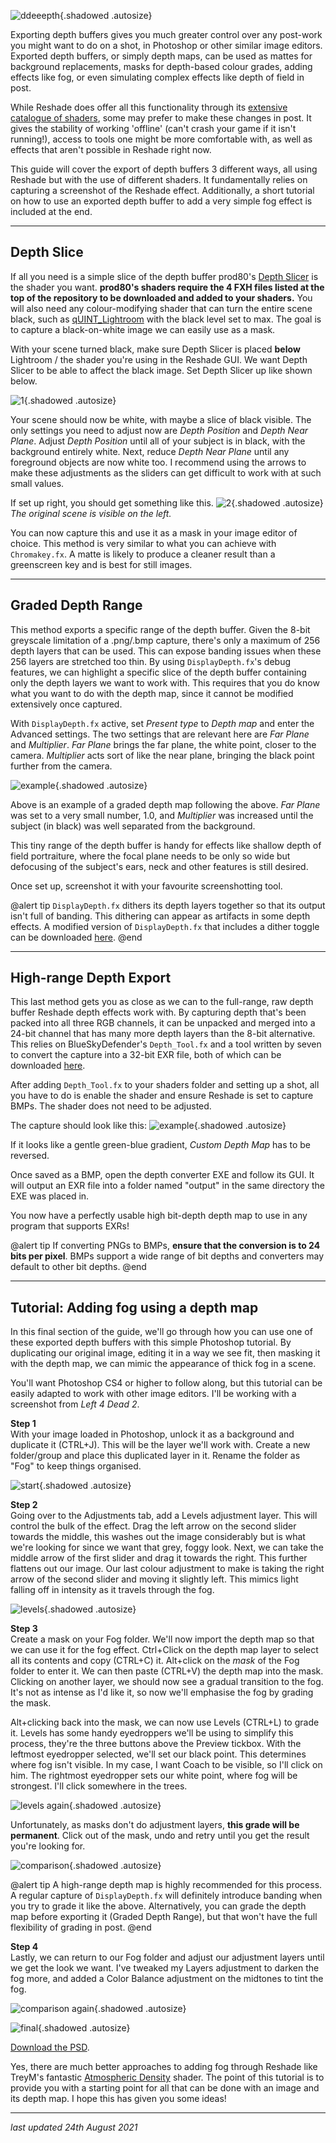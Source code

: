 ![ddeeepth](Images\depthguide\depth_header.png){.shadowed .autosize}

Exporting depth buffers gives you much greater control over any post-work you might want to do on a shot, in Photoshop or other similar image editors. Exported depth buffers, or simply depth maps, can be used as mattes for background replacements, masks for depth-based colour grades, adding effects like fog, or even simulating complex effects like depth of field in post.

While Reshade does offer all this functionality through its [extensive catalogue of shaders](https://framedsc.github.io/ReshadeGuides/shaderscatalogue.htm), some may prefer to make these changes in post. It gives the stability of working 'offline' (can't crash your game if it isn't running!), access to tools one might be more comfortable with, as well as effects that aren't possible in Reshade right now.

This guide will cover the export of depth buffers 3 different ways, all using Reshade but with the use of different shaders. It fundamentally relies on capturing a screenshot of the Reshade effect. Additionally, a short tutorial on how to use an exported depth buffer to add a very simple fog effect is included at the end.

---

## Depth Slice

If all you need is a simple slice of the depth buffer prod80's [Depth Slicer](https://github.com/prod80/prod80-ReShade-Repository/blob/master/Shaders/) is the shader you want. **prod80's shaders require the 4 FXH files listed at the top of the repository to be downloaded and added to your shaders.** You will also need any colour-modifying shader that can turn the entire scene black, such as [qUINT_Lightroom](https://github.com/martymcmodding/qUINT/blob/master/Shaders/qUINT_lightroom.fx) with the black level set to max. The goal is to capture a black-on-white image we can easily use as a mask.

With your scene turned black, make sure Depth Slicer is placed **below** Lightroom / the shader you're using in the Reshade GUI. We want Depth Slicer to be able to affect the black image. Set Depth Slicer up like shown below.

![1](Images\depthguide\ds_depthslicer1.png){.shadowed .autosize}

Your scene should now be white, with maybe a slice of black visible. The only settings you need to adjust now are *Depth Position* and *Depth Near Plane*. Adjust *Depth Position* until all of your subject is in black, with the background entirely white. Next, reduce *Depth Near Plane* until any foreground objects are now white too. I recommend using the arrows to make these adjustments as the sliders can get difficult to work with at such small values.

If set up right, you should get something like this.
![2](Images\depthguide\ds_example.png){.shadowed .autosize}  
*The original scene is visible on the left.*

You can now capture this and use it as a mask in your image editor of choice. This method is very similar to what you can achieve with `Chromakey.fx`. A matte is likely to produce a cleaner result than a greenscreen key and is best for still images. 

---

## Graded Depth Range

This method exports a specific range of the depth buffer. Given the 8-bit greyscale limitation of a .png/.bmp capture, there's only a maximum of 256 depth layers that can be used. This can expose banding issues when these 256 layers are stretched too thin. By using `DisplayDepth.fx`'s debug features, we can highlight a specific slice of the depth buffer containing only the depth layers we want to work with. This requires that you do know what you want to do with the depth map, since it cannot be modified extensively once captured.

With `DisplayDepth.fx` active, set *Present type* to *Depth map* and enter the Advanced settings. The two settings that are relevant here are *Far Plane* and *Multiplier*. *Far Plane* brings the far plane, the white point, closer to the camera. *Multiplier* acts sort of like the near plane, bringing the black point further from the camera.

![example](Images\depthguide\gdr_grading.png){.shadowed .autosize}

Above is an example of a graded depth map following the above. *Far Plane* was set to a very small number, 1.0, and *Multiplier* was increased until the subject (in black) was well separated from the background. 

This tiny range of the depth buffer is handy for effects like shallow depth of field portraiture, where the focal plane needs to be only so wide but defocusing of the subject's ears, neck and other features is still desired.

Once set up, screenshot it with your favourite screenshotting tool.

@alert tip
`DisplayDepth.fx` dithers its depth layers together so that its output isn't full of banding. This dithering can appear as artifacts in some depth effects. A modified version of `DisplayDepth.fx` that includes a dither toggle can be downloaded [here](https://framedsc.github.io/Images/depthguide/DisplayDepth.fx).
@end

---

## High-range Depth Export

This last method gets you as close as we can to the full-range, raw depth buffer Reshade depth effects work with. By capturing depth that's been packed into all three RGB channels, it can be unpacked and merged into a 24-bit channel that has many more depth layers than the 8-bit alternative. This relies on BlueSkyDefender's `Depth_Tool.fx` and a tool written by seven to convert the capture into a 32-bit EXR file, both of which can be downloaded [here](https://github.com/stillseven/depth_converter). 

After adding `Depth_Tool.fx` to your shaders folder and setting up a shot, all you have to do is enable the shader and ensure Reshade is set to capture BMPs. The shader does not need to be adjusted.

The capture should look like this:
![example](Images\depthguide\hrd_goodeg.png){.shadowed .autosize}

If it looks like a gentle green-blue gradient, *Custom Depth Map* has to be reversed.

Once saved as a BMP, open the depth converter EXE and follow its GUI. It will output an EXR file into a folder named "output" in the same directory the EXE was placed in.

You now have a perfectly usable high bit-depth depth map to use in any program that supports EXRs!

@alert tip 
If converting PNGs to BMPs, **ensure that the conversion is to 24 bits per pixel**. BMPs support a wide range of bit depths and converters may default to other bit depths. 
@end

---

## Tutorial: Adding fog using a depth map

In this final section of the guide, we'll go through how you can use one of these exported depth buffers with this simple Photoshop tutorial. By duplicating our original image, editing it in a way we see fit, then masking it with the depth map, we can mimic the appearance of thick fog in a scene.

You'll want Photoshop CS4 or higher to follow along, but this tutorial can be easily adapted to work with other image editors. I'll be working with a screenshot from *Left 4 Dead 2*.

**Step 1**  
With your image loaded in Photoshop, unlock it as a background and duplicate it (CTRL+J). This will be the layer we'll work with. Create a new folder/group and place this duplicated layer in it. Rename the folder as "Fog" to keep things organised.

![start](Images\depthguide\fog_start.png){.shadowed .autosize}

**Step 2**  
Going over to the Adjustments tab, add a Levels adjustment layer. This will control the bulk of the effect. Drag the left arrow on the second slider towards the middle, this washes out the image considerably but is what we're looking for since we want that grey, foggy look. Next, we can take the middle arrow of the first slider and drag it towards the right. This further flattens out our image. Our last colour adjustment to make is taking the right arrow of the second slider and moving it slightly left. This mimics light falling off in intensity as it travels through the fog.

![levels](Images\depthguide\fog_levelsadjust.png){.shadowed .autosize}

**Step 3**  
Create a mask on your Fog folder. We'll now import the depth map so that we can use it for the fog effect. Ctrl+Click on the depth map layer to select all its contents and copy (CTRL+C) it. Alt+click on the *mask* of the Fog folder to enter it. We can then paste (CTRL+V) the depth map into the mask. Clicking on another layer, we should now see a gradual transition to the fog. It's not as intense as I'd like it, so now we'll emphasise the fog by grading the mask. 

Alt+clicking back into the mask, we can now use Levels (CTRL+L) to grade it. Levels has some handy eyedroppers we'll be using to simplify this process, they're the three buttons above the Preview tickbox. With the leftmost eyedropper selected, we'll set our black point. This determines where fog isn't visible. In my case, I want Coach to be visible, so I'll click on him. The rightmost eyedropper sets our white point, where fog will be strongest. I'll click somewhere in the trees.

![levels again](Images\depthguide\fog_depthgrade.png){.shadowed .autosize}

Unfortunately, as masks don't do adjustment layers, **this grade will be permanent**. Click out of the mask, undo and retry until you get the result you're looking for. 

![comparison](Images\depthguide\fog_foggrades.png){.shadowed .autosize}

@alert tip
A high-range depth map is highly recommended for this process. A regular capture of `DisplayDepth.fx` will definitely introduce banding when you try to grade it like the above. Alternatively, you can grade the depth map before exporting it (Graded Depth Range), but that won't have the full flexibility of grading in post.
@end

**Step 4**  
Lastly, we can return to our Fog folder and adjust our adjustment layers until we get the look we want. I've tweaked my Layers adjustment to darken the fog more, and added a Color Balance adjustment on the midtones to tint the fog. 

![comparison again](Images\depthguide\fog_finalising.png){.shadowed .autosize}

![final](Images\depthguide\fog_final.png){.shadowed .autosize}

[Download the PSD](https://framedsc.github.io/Images/depthguide/L4D2_humveeFog.psd). 

Yes, there are much better approaches to adding fog through Reshade like TreyM's fantastic [Atmospheric Density](https://github.com/TreyM/MShaders/blob/main/Shaders/MShaders/AtmosphericDensity.fx) shader. The point of this tutorial is to provide you with a starting point for all that can be done with an image and its depth map. I hope this has given you some ideas!

---
*last updated 24th August 2021* 